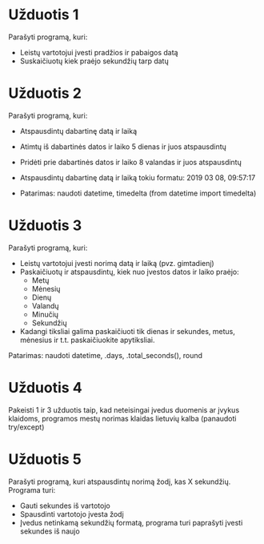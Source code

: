 # Užduotis 1

Parašyti programą, kuri:
- Leistų vartotojui įvesti pradžios ir pabaigos datą
- Suskaičiuotų kiek praėjo sekundžių tarp datų

# Užduotis 2

Parašyti programą, kuri:
- Atspausdintų dabartinę datą ir laiką
- Atimtų iš dabartinės datos ir laiko 5 dienas ir juos atspausdintų
- Pridėti prie dabartinės datos ir laiko 8 valandas ir juos atspausdintų
- Atspausdintų dabartinę datą ir laiką tokiu formatu: 2019 03 08, 09:57:17

- Patarimas: naudoti datetime, timedelta (from datetime import timedelta)

# Užduotis 3

Parašyti programą, kuri:
- Leistų vartotojui įvesti norimą datą ir laiką (pvz. gimtadienį)
- Paskaičiuotų ir atspausdintų, kiek nuo įvestos datos ir laiko praėjo:
  - Metų
  - Mėnesių
  - Dienų
  - Valandų
  - Minučių
  - Sekundžių
- Kadangi tiksliai galima paskaičiuoti tik dienas ir sekundes, metus, mėnesius ir t.t. paskaičiuokite apytiksliai.

Patarimas: naudoti datetime, .days, .total_seconds(), round

# Užduotis 4

Pakeisti 1 ir 3 užduotis taip, kad neteisingai įvedus duomenis ar įvykus klaidoms, programos mestų norimas klaidas lietuvių kalba 
(panaudoti try/except)

# Užduotis 5

Parašyti programą, kuri atspausdintų norimą žodį, kas X sekundžių. Programa turi:
- Gauti sekundes iš vartotojo
- Spausdinti vartotojo įvesta žodį
- Įvedus netinkamą sekundžių formatą, programa turi paprašyti įvesti sekundes iš naujo
